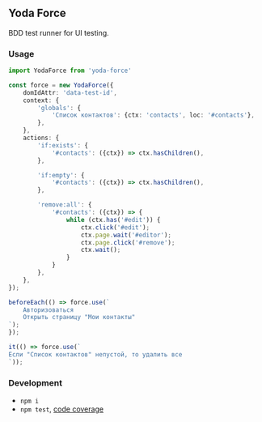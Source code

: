 Yoda Force
----------
BDD test runner for UI testing.


### Usage

```ts
import YodaForce from 'yoda-force'

const force = new YodaForce({
	domIdAttr: 'data-test-id',
	context: {
		'globals': {
			'Список контактов': {ctx: 'contacts', loc: '#contacts'},
		},
	},
	actions: {
		'if:exists': {
			'#contacts': ({ctx}) => ctx.hasChildren(),
		},

		'if:empty': {
			'#contacts': ({ctx}) => ctx.hasChildren(),
		},

		'remove:all': {
			'#contacts': ({ctx}) => {
				while (ctx.has('#edit')) {
					ctx.click('#edit');
					ctx.page.wait('#editor');
					ctx.page.click('#remove');
					ctx.wait();
				}
			}
		},
	},
});

beforeEach(() => force.use(`
	Авторизоваться
	Открыть страницу "Мои контакты"
`);
});

it(() => force.use(`
Если "Список контактов" непустой, то удалить все
`));
```


### Development

 - `npm i`
 - `npm test`, [code coverage](./coverage/lcov-report/index.html)
